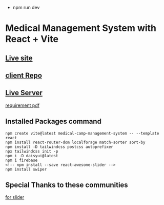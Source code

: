 * npm run dev
# Medical Management System with React + Vite
## [Live site](https://amazing-kheer-e22317.netlify.app/)
## [client Repo](https://github.com/programming-hero-web-course1/b8a12-client-side-almubin78)
## [Live Server](https://medical-camp-server-lyart.vercel.app/)

[requirement pdf](https://github.com/ProgrammingHero1/B8A12-The-Final-Effort/blob/main/Requerments-pdf-all/assignment12_category_0016.pdf)

## Installed Packages command
```
npm create vite@latest medical-camp-management-system -- --template react
npm install react-router-dom localforage match-sorter sort-by
npm install -D tailwindcss postcss autoprefixer
npx tailwindcss init -p
npm i -D daisyui@latest
npm i firebase
<!-- npm install --save react-awesome-slider -->
npm install swiper
```


## Special Thanks to these communities
[for slider](https://github.com/express-labs/pure-react-carousel)

